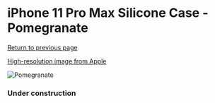 # iPhone 11 Pro Max Silicone Case - Pomegranate

[Return to previous page](/iphone_11)

[High-resolution image from Apple](https://store.storeimages.cdn-apple.com/8756/as-images.apple.com/is/MXM82?wid=4500&hei=4500&fmt=png)

<div style="width: 384px"><img src="/everysource/MXM82.png" alt="Pomegranate"></div>

### Under construction
